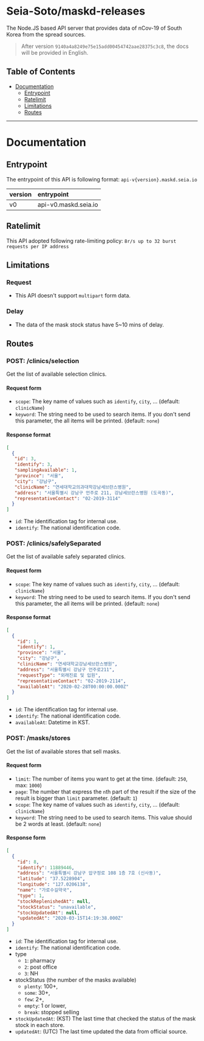 # Seia-Soto/maskd-releases

The Node.JS based API server that provides data of nCov-19 of South Korea from the spread sources.

> After version `9140a4a8249e75e15add00454742aae28375c3c8`, the docs will be provided in English.

## Table of Contents

- [Documentation](#documentation)
  - [Entrypoint](#entrypoint)
  - [Ratelimit](#ratelimit)
  - [Limitations](#limitations)
  - [Routes](#routes)

----

# Documentation

## Entrypoint

The entrypoint of this API is following format: `api-v{version}.maskd.seia.io`

| version | entrypoint |
| :------------- | :------------- |
| v0 | api-v0.maskd.seia.io |

## Ratelimit

This API adopted following rate-limiting policy: `8r/s up to 32 burst requests per IP address`

## Limitations

### Request

- This API doesn't support `multipart` form data.

### Delay

- The data of the mask stock status have 5~10 mins of delay.

## Routes

### POST: /clinics/selection

Get the list of available selection clinics.

#### Request form

- `scope`: The key name of values such as `identify`, `city`, ... (default: `clinicName`)
- `keyword`: The string need to be used to search items. If you don't send this parameter, the all items will be printed. (default: `none`)

#### Response format

```json
[
  {
   "id": 3,
   "identify": 3,
   "samplingAvailable": 1,
   "province": "서울",
   "city": "강남구",
   "clinicName": "연세대학교의과대학강남세브란스병원",
   "address": "서울특별시 강남구 언주로 211, 강남세브란스병원 (도곡동)",
   "representativeContact": "02-2019-3114"
  }
]
```

- `id`: The identification tag for internal use.
- `identify`: The national identification code.

### POST: /clinics/safelySeparated

Get the list of available safely separated clinics.

#### Request form

- `scope`: The key name of values such as `identify`, `city`, ... (default: `clinicName`)
- `keyword`: The string need to be used to search items. If you don't send this parameter, the all items will be printed. (default: `none`)

#### Response format

```json
[
  {
    "id": 1,
    "identify": 1,
    "province": "서울",
    "city": "강남구",
    "clinicName": "연세대학교강남세브란스병원",
    "address": "서울특별시 강남구 언주로211",
    "requestType": "외래진료 및 입원",
    "representativeContact": "02-2019-2114",
    "availableAt": "2020-02-28T00:00:00.000Z"
  }
]
```

- `id`: The identification tag for internal use.
- `identify`: The national identification code.
- `availableAt`: Datetime in KST.

### POST: /masks/stores

Get the list of available stores that sell masks.

#### Request form

- `limit`: The number of items you want to get at the time. (default: `250`, max: `1000`)
- `page`: The number that express the `n`th part of the result if the size of the result is bigger than `limit` parameter. (default: `1`)
- `scope`: The key name of values such as `identify`, `city`, ... (default: `clinicName`)
- `keyword`: The string need to be used to search items. This value should be 2 words at least. (default: `none`)

#### Response form

```json
[
  {
    "id": 8,
    "identify": 11889446,
    "address": "서울특별시 강남구 압구정로 108 1층 7호 (신사동)",
    "latitude": "37.5228904",
    "longitude": "127.0206138",
    "name": "가로수길약국",
    "type": 1,
    "stockReplenishedAt": null,
    "stockStatus": "unavailable",
    "stockUpdatedAt": null,
    "updatedAt": "2020-03-15T14:19:38.000Z"
  }
]
```

- `id`: The identification tag for internal use.
- `identify`: The national identification code.
- type
  - `1`: pharmacy
  - `2`: post office
  - `3`: NH
- stockStatus (the number of the masks available)
  - `plenty`: 100+,
  - `some`: 30+,
  - `few`: 2+,
  - `empty`: 1 or lower,
  - `break`: stopped selling
- `stockUpdatedAt`: (KST) The last time that checked the status of the mask stock in each store.
- `updatedAt`: (UTC) The last time updated the data from official source.
